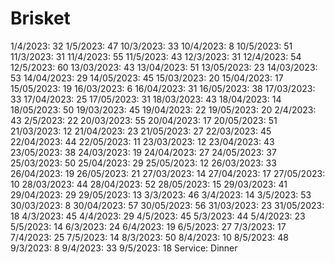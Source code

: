 # Brisket

1/4/2023: 32
1/5/2023: 47
10/3/2023: 33
10/4/2023: 8
10/5/2023: 51
11/3/2023: 31
11/4/2023: 55
11/5/2023: 43
12/3/2023: 31
12/4/2023: 54
12/5/2023: 60
13/03/2023: 43
13/04/2023: 51
13/05/2023: 23
14/03/2023: 53
14/04/2023: 29
14/05/2023: 45
15/03/2023: 20
15/04/2023: 17
15/05/2023: 19
16/03/2023: 6
16/04/2023: 31
16/05/2023: 38
17/03/2023: 33
17/04/2023: 25
17/05/2023: 31
18/03/2023: 43
18/04/2023: 14
18/05/2023: 50
19/03/2023: 45
19/04/2023: 22
19/05/2023: 20
2/4/2023: 43
2/5/2023: 22
20/03/2023: 55
20/04/2023: 17
20/05/2023: 51
21/03/2023: 12
21/04/2023: 23
21/05/2023: 27
22/03/2023: 45
22/04/2023: 44
22/05/2023: 11
23/03/2023: 12
23/04/2023: 43
23/05/2023: 38
24/03/2023: 19
24/04/2023: 27
24/05/2023: 37
25/03/2023: 50
25/04/2023: 29
25/05/2023: 12
26/03/2023: 33
26/04/2023: 19
26/05/2023: 21
27/03/2023: 14
27/04/2023: 17
27/05/2023: 10
28/03/2023: 44
28/04/2023: 52
28/05/2023: 15
29/03/2023: 41
29/04/2023: 29
29/05/2023: 13
3/3/2023: 46
3/4/2023: 14
3/5/2023: 53
30/03/2023: 8
30/04/2023: 57
30/05/2023: 56
31/03/2023: 23
31/05/2023: 18
4/3/2023: 45
4/4/2023: 29
4/5/2023: 45
5/3/2023: 44
5/4/2023: 23
5/5/2023: 14
6/3/2023: 24
6/4/2023: 19
6/5/2023: 27
7/3/2023: 17
7/4/2023: 25
7/5/2023: 14
8/3/2023: 50
8/4/2023: 10
8/5/2023: 48
9/3/2023: 8
9/4/2023: 33
9/5/2023: 18
Service: Dinner